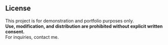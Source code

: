 ## License
This project is for demonstration and portfolio purposes only.  
**Use, modification, and distribution are prohibited without explicit written consent.**  
For inquiries, contact me.
